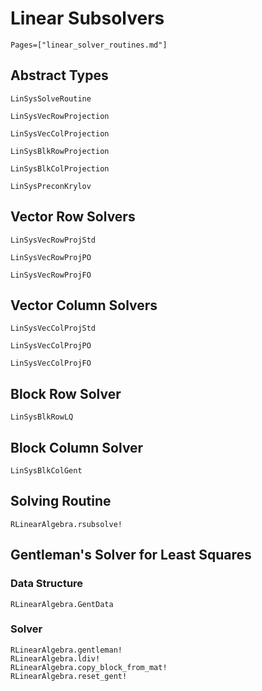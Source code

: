 # Linear Subsolvers

```@contents
Pages=["linear_solver_routines.md"]
```

## Abstract Types

```@docs
LinSysSolveRoutine

LinSysVecRowProjection

LinSysVecColProjection

LinSysBlkRowProjection

LinSysBlkColProjection

LinSysPreconKrylov
```

## Vector Row Solvers

```@docs
LinSysVecRowProjStd

LinSysVecRowProjPO

LinSysVecRowProjFO
```

## Vector Column Solvers

```@docs
LinSysVecColProjStd

LinSysVecColProjPO

LinSysVecColProjFO
```

## Block Row Solver

```@docs
LinSysBlkRowLQ
```

## Block Column Solver

```@docs
LinSysBlkColGent
```
## Solving Routine
```@docs
RLinearAlgebra.rsubsolve!
```

## Gentleman's Solver for Least Squares

### Data Structure

```@docs
RLinearAlgebra.GentData
```


### Solver
```@docs
RLinearAlgebra.gentleman!
RLinearAlgebra.ldiv!
RLinearAlgebra.copy_block_from_mat!
RLinearAlgebra.reset_gent!
```

